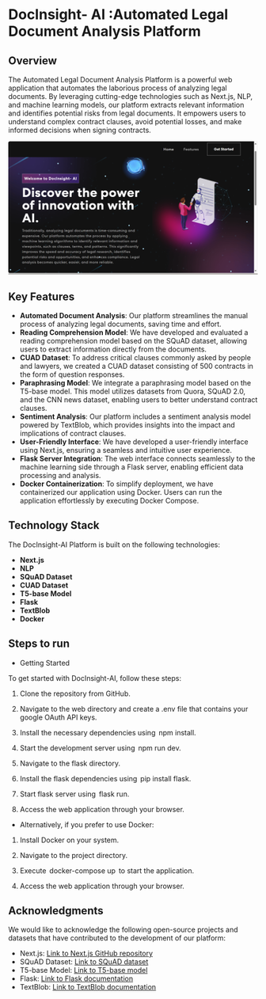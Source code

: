 # DocInsight- AI :Automated Legal Document Analysis Platform
<!-- [![forthebadge](https://forthebadge.com/images/badges/made-with-typescript.svg)](https://forthebadge.com)
[![forthebadge](https://forthebadge.com/images/badges/made-with-python.svg)](https://forthebadge.com)
<br/>
![image](https://img.shields.io/badge/PyTorch-EE4C2C?style=for-the-badge&logo=pytorch&logoColor=white)
![image](https://img.shields.io/badge/Flask-000000?style=for-the-badge&logo=flask&logoColor=white)
![image](https://img.shields.io/badge/next.js-000000?style=for-the-badge&logo=nextdotjs&logoColor=white)
![image](https://img.shields.io/badge/Docker-2CA5E0?style=for-the-badge&logo=docker&logoColor=white) -->
## Overview
The Automated Legal Document Analysis Platform is a powerful web application that automates the laborious process of analyzing legal documents. By leveraging cutting-edge technologies such as Next.js, NLP, and machine learning models, our platform extracts relevant information and identifies potential risks from legal documents. It empowers users to understand complex contract clauses, avoid potential losses, and make informed decisions when signing contracts.

<img src="web_app\public\assets\img\github image.png" width="1000px" />


## Key Features
-  **Automated Document Analysis**: Our platform streamlines the manual process of analyzing legal documents, saving time and effort.
-  **Reading Comprehension Model**: We have developed and evaluated a reading comprehension model based on the SQuAD dataset, allowing users to extract information directly from the documents.
-  **CUAD Dataset**: To address critical clauses commonly asked by people and lawyers, we created a CUAD dataset consisting of 500 contracts in the form of question responses.
- **Paraphrasing Model**: We integrate a paraphrasing model based on the T5-base model. This model utilizes datasets from Quora, SQuAD 2.0, and the CNN news dataset, enabling users to better understand contract clauses.
-  **Sentiment Analysis**: Our platform includes a sentiment analysis model powered by TextBlob, which provides insights into the impact and implications of contract clauses.
-  **User-Friendly Interface**: We have developed a user-friendly interface using Next.js, ensuring a seamless and intuitive user experience.
-  **Flask Server Integration**: The web interface connects seamlessly to the machine learning side through a Flask server, enabling efficient data processing and analysis.
-  **Docker Containerization**: To simplify deployment, we have containerized our application using Docker. Users can run the application effortlessly by executing Docker Compose.

<!-- ## Getting Started
To get started with DocInsight-AI, follow these steps:

1. Clone the repository from GitHub.
2. Navigate to the web  directory.
3. Install the necessary dependencies using `npm install`.
4. Start the development server using `npm run dev`.
5. Navigate to the flask directory.
6. Install the flask dependencies using `pip install flask`.
7. Start flask server using `flask run`.
8. Access the web application through your browser.

Alternatively, if you prefer to use Docker:

1. Install Docker on your system.
2. Navigate to the project directory.
3. Execute `docker-compose up` to start the application.
4. Access the web application through your browser. -->

## Technology Stack
The DocInsight-AI Platform is built on the following technologies:
- **Next.js**
- **NLP**
- **SQuAD Dataset**
- **CUAD Dataset**
- **T5-base Model**
- **Flask**
- **TextBlob**
- **Docker**


<!-- - **Next.js**: A popular React framework for building user interfaces.
- **NLP**: Natural Language Processing techniques are utilized to extract information and generate paraphrases.
- **SQuAD Dataset**: The SQuAD dataset is used to develop and evaluate our reading comprehension model.
- **CUAD Dataset**: The CUAD dataset, comprising 500 contracts, is utilized to address critical clauses commonly asked by users and legal professionals.
- **T5-base Model**: Our paraphrasing model is based on the T5-base model, which facilitates the generation of high-quality paraphrases.
- **Flask**: A Python micro web framework used to connect the user interface with the machine learning side.
- **TextBlob**: A Python library for NLP tasks such as sentiment analysis, which we employ to analyze the impact of contract clauses.
- **Docker**: Containerization technology used to package the application and simplify deployment. -->


<!-- ## Support
For any questions, issues, or feedback, please contact our  team  -->


## Steps to run
- Getting Started
  
To get started with DocInsight-AI, follow these steps:

1. ⁠Clone the repository from GitHub.

2. Navigate to the web  directory and create a .env file that contains your google OAuth API keys.

3. Install the necessary dependencies using ⁠ npm install⁠.

4. Start the development server using ⁠ npm run dev.

5. ⁠Navigate to the flask directory.

6. ⁠Install the flask dependencies using ⁠ pip install flask⁠.

7. Start flask server using ⁠ flask run.

8. Access the web application through your browser.



- Alternatively, if you prefer to use Docker:

1. Install Docker on your system.

2. ⁠Navigate to the project directory.

3. ⁠Execute ⁠ docker-compose up ⁠ to start the application.

4. ⁠Access the web application through your browser.

## Acknowledgments
We would like to acknowledge the following open-source projects and datasets that have contributed to the development of our platform:

- Next.js: [Link to Next.js GitHub repository](https://github.com/vercel/next.js)
- SQuAD Dataset: [Link to SQuAD dataset](https://rajpurkar.github.io/SQuAD-explorer/)
- T5-base Model: [Link to T5-base model](https://huggingface.co/t5-base)
- Flask: [Link to Flask documentation](https://flask.palletsprojects.com/)
- TextBlob: [Link to TextBlob documentation](https://textblob.readthedocs.io/)

<!-- ## Disclaimer
The Automated Legal Document Analysis Platform is intended to assist users in understanding legal documents and potential risks. However, it should not be considered a substitute for professional legal advice. Users are encouraged to consult with legal professionals before making any legal decisions or signing contracts. -->

